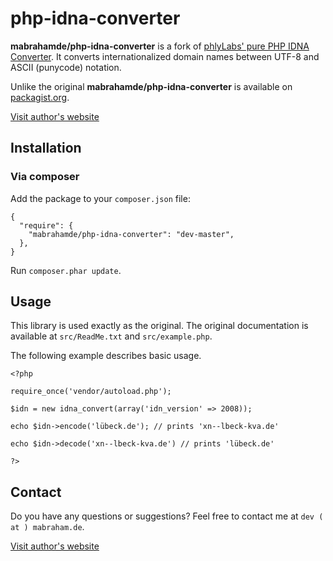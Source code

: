 # php-idna-converter

**mabrahamde/php-idna-converter** is a fork of [phlyLabs' pure PHP IDNA Converter](http://phlymail.com/en/downloads/idna-convert.html). It converts  internationalized domain names between UTF-8 and ASCII (punycode) notation.

Unlike the original **mabrahamde/php-idna-converter** is available on [packagist.org](packagist.org).

[Visit author's website](mabraham.de)

## Installation


### Via composer

Add the package to your `composer.json` file:


    {
      "require": {
        "mabrahamde/php-idna-converter": "dev-master",
      },
    }

Run `composer.phar update`.

## Usage

This library is used exactly as the original. The original documentation is available at `src/ReadMe.txt` and `src/example.php`.

The following example describes basic usage.

	<?php

	require_once('vendor/autoload.php');

	$idn = new idna_convert(array('idn_version' => 2008));

	echo $idn->encode('lübeck.de'); // prints 'xn--lbeck-kva.de'

	echo $idn->decode('xn--lbeck-kva.de') // prints 'lübeck.de'

	?>
	
## Contact

Do you have any questions or suggestions? Feel free to contact me at `dev ( at ) mabraham.de`.

[Visit author's website](mabraham.de)